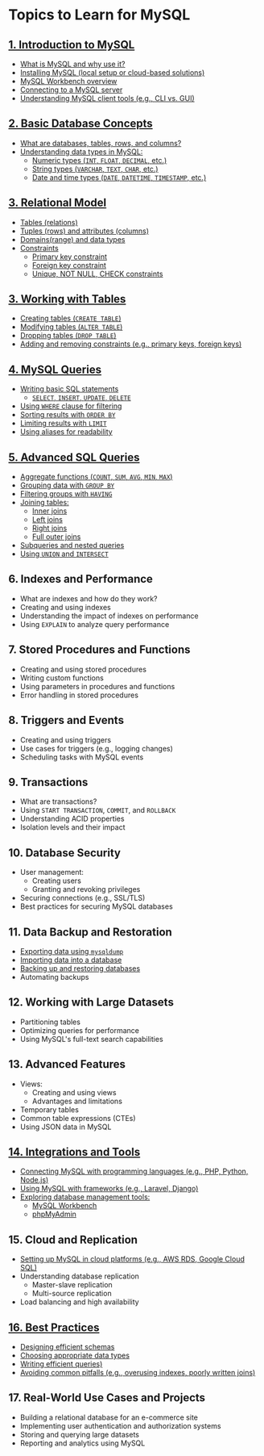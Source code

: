 # Topics to Learn for MySQL

## [1. Introduction to MySQL](#)
- [What is MySQL and why use it?](#)
- [Installing MySQL (local setup or cloud-based solutions)](#)
- [MySQL Workbench overview](#)
- [Connecting to a MySQL server](#)
- [Understanding MySQL client tools (e.g., CLI vs. GUI)](#)

## [2. Basic Database Concepts](#)
- [What are databases, tables, rows, and columns?](#)
- [Understanding data types in MySQL:](#)
  - [Numeric types (`INT`, `FLOAT`, `DECIMAL`, etc.)](#)
  - [String types (`VARCHAR`, `TEXT`, `CHAR`, etc.)](#)
  - [Date and time types (`DATE`, `DATETIME`, `TIMESTAMP`, etc.)](#)

## [3. Relational Model](#)
- [Tables (relations)](#)
- [Tuples (rows) and attributes (columns)](#)
- [Domains(range) and data types](#)
- [Constraints](#)  
  - [Primary key constraint](#)  
  - [Foreign key constraint](#)  
  - [Unique, NOT NULL, CHECK constraints](#)

## [3. Working with Tables](#)
- [Creating tables (`CREATE TABLE`)](#)
- [Modifying tables (`ALTER TABLE`)](#)
- [Dropping tables (`DROP TABLE`)](#)
- [Adding and removing constraints (e.g., primary keys, foreign keys)](#)

## [4. MySQL Queries](#)
- [Writing basic SQL statements](#)
  - [`SELECT`, `INSERT`, `UPDATE`, `DELETE`](#)
- [Using `WHERE` clause for filtering](#)
- [Sorting results with `ORDER BY`](#)
- [Limiting results with `LIMIT`](#)
- [Using aliases for readability](#)

## [5. Advanced SQL Queries](#)
- [Aggregate functions (`COUNT`, `SUM`, `AVG`, `MIN`, `MAX`)](#)
- [Grouping data with `GROUP BY`](#)
- [Filtering groups with `HAVING`](#)
- [Joining tables:](#)
  - [Inner joins](#)
  - [Left joins](#)
  - [Right joins](#)
  - [Full outer joins](#)
- [Subqueries and nested queries](#)
- [Using `UNION` and `INTERSECT`](#)

## 6. Indexes and Performance
- What are indexes and how do they work?
- Creating and using indexes
- Understanding the impact of indexes on performance
- Using `EXPLAIN` to analyze query performance

## 7. Stored Procedures and Functions
- Creating and using stored procedures
- Writing custom functions
- Using parameters in procedures and functions
- Error handling in stored procedures

## 8. Triggers and Events
- Creating and using triggers
- Use cases for triggers (e.g., logging changes)
- Scheduling tasks with MySQL events

## 9. Transactions
- What are transactions?
- Using `START TRANSACTION`, `COMMIT`, and `ROLLBACK`
- Understanding ACID properties
- Isolation levels and their impact

## 10. Database Security
- User management:
  - Creating users
  - Granting and revoking privileges
- Securing connections (e.g., SSL/TLS)
- Best practices for securing MySQL databases

## 11. Data Backup and Restoration
- [Exporting data using `mysqldump`](#)
- [Importing data into a database](#)
- [Backing up and restoring databases](#)
- Automating backups

## 12. Working with Large Datasets
- Partitioning tables
- Optimizing queries for performance
- Using MySQL's full-text search capabilities

## 13. Advanced Features
- Views:
  - Creating and using views
  - Advantages and limitations
- Temporary tables
- Common table expressions (CTEs)
- Using JSON data in MySQL

## [14. Integrations and Tools](#)
- [Connecting MySQL with programming languages (e.g., PHP, Python, Node.js)](#)
- [Using MySQL with frameworks (e.g., Laravel, Django)](#)
- [Exploring database management tools:](#)
  - [MySQL Workbench](#)
  - [phpMyAdmin](#)

## 15. Cloud and Replication
- [Setting up MySQL in cloud platforms (e.g., AWS RDS, Google Cloud SQL)](#)
- Understanding database replication
  - Master-slave replication
  - Multi-source replication
- Load balancing and high availability

## [16. Best Practices](#)
- [Designing efficient schemas](#)
- [Choosing appropriate data types](#)
- [Writing efficient queries)](#)
- [Avoiding common pitfalls (e.g., overusing indexes, poorly written joins)](#)

## 17. Real-World Use Cases and Projects
- Building a relational database for an e-commerce site
- Implementing user authentication and authorization systems
- Storing and querying large datasets
- Reporting and analytics using MySQL
